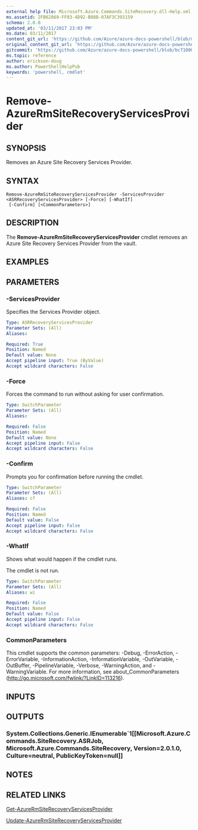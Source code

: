 ```yaml
---
external help file: Microsoft.Azure.Commands.SiteRecovery.dll-Help.xml
ms.assetid: 2FB62869-FF83-4D92-B08B-07AF3C393159
schema: 2.0.0
updated_at: '03/11/2017 23:03 PM'
ms.date: 03/11/2017
content_git_url: 'https://github.com/Azure/azure-docs-powershell/blob/master/azureps-cmdlets-docs/ResourceManager/AzureRM.SiteRecovery/v3.5.0/Remove-AzureRmSiteRecoveryServicesProvider.md'
original_content_git_url: 'https://github.com/Azure/azure-docs-powershell/blob/master/azureps-cmdlets-docs/ResourceManager/AzureRM.SiteRecovery/v3.5.0/Remove-AzureRmSiteRecoveryServicesProvider.md'
gitcommit: 'https://github.com/Azure/azure-docs-powershell/blob/bc71000aa3c7f754b95442dcc415a7324626a15c'
ms.topic: reference
author: erickson-doug
ms.author: PowerShellHelpPub
keywords: 'powershell, cmdlet'
---
```


# Remove-AzureRmSiteRecoveryServicesProvider

## SYNOPSIS
Removes an Azure Site Recovery Services Provider.

## SYNTAX

```
Remove-AzureRmSiteRecoveryServicesProvider -ServicesProvider <ASRRecoveryServicesProvider> [-Force] [-WhatIf]
 [-Confirm] [<CommonParameters>]
```

## DESCRIPTION
The **Remove-AzureRmSiteRecoveryServicesProvider** cmdlet removes an Azure Site Recovery Services Provider from the vault.

## EXAMPLES

## PARAMETERS

### -ServicesProvider
Specifies the Services Provider object.

```yaml
Type: ASRRecoveryServicesProvider
Parameter Sets: (All)
Aliases: 

Required: True
Position: Named
Default value: None
Accept pipeline input: True (ByValue)
Accept wildcard characters: False
```

### -Force
Forces the command to run without asking for user confirmation.

```yaml
Type: SwitchParameter
Parameter Sets: (All)
Aliases: 

Required: False
Position: Named
Default value: None
Accept pipeline input: False
Accept wildcard characters: False
```

### -Confirm
Prompts you for confirmation before running the cmdlet.

```yaml
Type: SwitchParameter
Parameter Sets: (All)
Aliases: cf

Required: False
Position: Named
Default value: False
Accept pipeline input: False
Accept wildcard characters: False
```

### -WhatIf
Shows what would happen if the cmdlet runs.

The cmdlet is not run.

```yaml
Type: SwitchParameter
Parameter Sets: (All)
Aliases: wi

Required: False
Position: Named
Default value: False
Accept pipeline input: False
Accept wildcard characters: False
```

### CommonParameters
This cmdlet supports the common parameters: -Debug, -ErrorAction, -ErrorVariable, -InformationAction, -InformationVariable, -OutVariable, -OutBuffer, -PipelineVariable, -Verbose, -WarningAction, and -WarningVariable. For more information, see about_CommonParameters (http://go.microsoft.com/fwlink/?LinkID=113216).

## INPUTS

## OUTPUTS

### System.Collections.Generic.IEnumerable`1[[Microsoft.Azure.Commands.SiteRecovery.ASRJob, Microsoft.Azure.Commands.SiteRecovery, Version=2.0.1.0, Culture=neutral, PublicKeyToken=null]]

## NOTES

## RELATED LINKS

[Get-AzureRmSiteRecoveryServicesProvider](./Get-AzureRmSiteRecoveryServicesProvider.md)

[Update-AzureRmSiteRecoveryServicesProvider](./Update-AzureRmSiteRecoveryServicesProvider.md)
